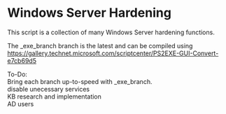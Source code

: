 # Windows Server Hardening
This script is a collection of many Windows Server hardening functions.  

The _exe_branch branch is the latest and can be compiled using https://gallery.technet.microsoft.com/scriptcenter/PS2EXE-GUI-Convert-e7cb69d5  

To-Do:  
Bring each branch up-to-speed with _exe_branch.  
disable unecessary services  
KB research and implementation  
AD users
